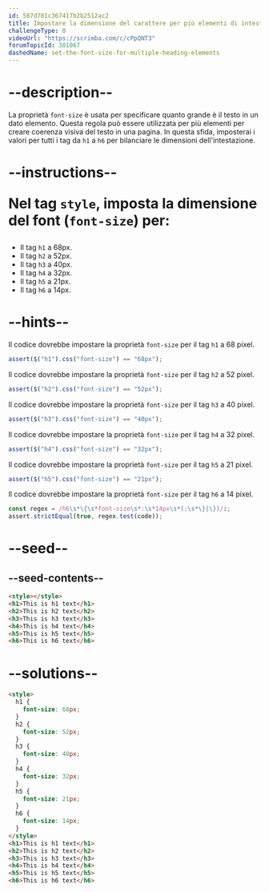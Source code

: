 ```yaml
---
id: 587d781c367417b2b2512ac2
title: Impostare la dimensione del carattere per più elementi di intestazione
challengeType: 0
videoUrl: "https://scrimba.com/c/cPpQNT3"
forumTopicId: 301067
dashedName: set-the-font-size-for-multiple-heading-elements
---
```


# --description--

La proprietà `font-size` è usata per specificare quanto grande è il testo in un dato elemento. Questa regola può essere utilizzata per più elementi per creare coerenza visiva del testo in una pagina. In questa sfida, imposterai i valori per tutti i tag da `h1` a `h6` per bilanciare le dimensioni dell'intestazione.

# --instructions-- <p>Nel tag <code>style</code>, imposta la dimensione del font (<code>font-size</code>) per:</p>

  <ul>
    <li>Il tag <code>h1</code> a 68px.</li>
    <li>Il tag <code>h2</code> a 52px.</li>
    <li>Il tag <code>h3</code> a 40px.</li>
    <li>Il tag <code>h4</code> a 32px.</li>
    <li>Il tag <code>h5</code> a 21px.</li>
    <li>Il tag <code>h6</code> a 14px.</li>
  </ul>

# --hints--

Il codice dovrebbe impostare la proprietà `font-size` per il tag `h1` a 68 pixel.

```js
assert($("h1").css("font-size") == "68px");
```

Il codice dovrebbe impostare la proprietà `font-size` per il tag `h2` a 52 pixel.

```js
assert($("h2").css("font-size") == "52px");
```

Il codice dovrebbe impostare la proprietà `font-size` per il tag `h3` a 40 pixel.

```js
assert($("h3").css("font-size") == "40px");
```

Il codice dovrebbe impostare la proprietà `font-size` per il tag `h4` a 32 pixel.

```js
assert($("h4").css("font-size") == "32px");
```

Il codice dovrebbe impostare la proprietà `font-size` per il tag `h5` a 21 pixel.

```js
assert($("h5").css("font-size") == "21px");
```

Il codice dovrebbe impostare la proprietà `font-size` per il tag `h6` a 14 pixel.

```js
const regex = /h6\s*\{\s*font-size\s*:\s*14px\s*(;\s*\}|\})/i;
assert.strictEqual(true, regex.test(code));
```

# --seed--

## --seed-contents--

```html
<style></style>
<h1>This is h1 text</h1>
<h2>This is h2 text</h2>
<h3>This is h3 text</h3>
<h4>This is h4 text</h4>
<h5>This is h5 text</h5>
<h6>This is h6 text</h6>
```

# --solutions--

```html
<style>
  h1 {
    font-size: 68px;
  }
  h2 {
    font-size: 52px;
  }
  h3 {
    font-size: 40px;
  }
  h4 {
    font-size: 32px;
  }
  h5 {
    font-size: 21px;
  }
  h6 {
    font-size: 14px;
  }
</style>
<h1>This is h1 text</h1>
<h2>This is h2 text</h2>
<h3>This is h3 text</h3>
<h4>This is h4 text</h4>
<h5>This is h5 text</h5>
<h6>This is h6 text</h6>
```

